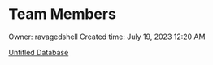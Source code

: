 # Team Members

Owner: ravagedshell
Created time: July 19, 2023 12:20 AM

[Untitled Database](Team%20Members%207df35ad700db4ebb964bcf3d26ab2176/Untitled%20Database%2059ae8d4523fe44589993462a90a75c9b.csv)